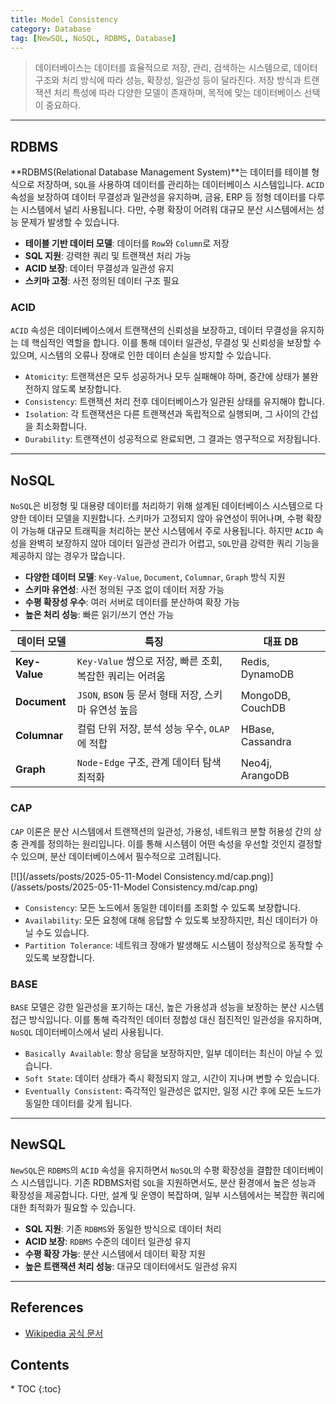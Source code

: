 ```yaml
---
title: Model Consistency
category: Database
tag: [NewSQL, NoSQL, RDBMS, Database]
---
```


> 데이터베이스는 데이터를 효율적으로 저장, 관리, 검색하는 시스템으로, 데이터 구조와 처리 방식에 따라 성능, 확장성, 일관성 등이 달라진다. 저장 방식과 트랜잭션 처리 특성에 따라 다양한 모델이 존재하며, 목적에 맞는 데이터베이스 선택이 중요하다.

---

## RDBMS
**RDBMS(Relational Database Management System)**는 데이터를 테이블 형식으로 저장하며, `SQL`을 사용하여 데이터를 관리하는 데이터베이스 시스템입니다. `ACID` 속성을 보장하여 데이터 무결성과 일관성을 유지하며, 금융, ERP 등 정형 데이터를 다루는 시스템에서 널리 사용됩니다. 다만, 수평 확장이 어려워 대규모 분산 시스템에서는 성능 문제가 발생할 수 있습니다.

- **테이블 기반 데이터 모델**: 데이터를 `Row`와 `Column`로 저장
- **SQL 지원**: 강력한 쿼리 및 트랜잭션 처리 가능
- **ACID 보장**: 데이터 무결성과 일관성 유지
- **스키마 고정**: 사전 정의된 데이터 구조 필요

### ACID
`ACID` 속성은 데이터베이스에서 트랜잭션의 신뢰성을 보장하고, 데이터 무결성을 유지하는 데 핵심적인 역할을 합니다. 이를 통해 데이터 일관성, 무결성 및 신뢰성을 보장할 수 있으며, 시스템의 오류나 장애로 인한 데이터 손실을 방지할 수 있습니다.

- `Atomicity`: 트랜잭션은 모두 성공하거나 모두 실패해야 하며, 중간에 상태가 불완전하지 않도록 보장합니다.
- `Consistency`: 트랜잭션 처리 전후 데이터베이스가 일관된 상태를 유지해야 합니다.
- `Isolation`: 각 트랜잭션은 다른 트랜잭션과 독립적으로 실행되며, 그 사이의 간섭을 최소화합니다.
- `Durability`: 트랜잭션이 성공적으로 완료되면, 그 결과는 영구적으로 저장됩니다.

---

## NoSQL
`NoSQL`은 비정형 및 대용량 데이터를 처리하기 위해 설계된 데이터베이스 시스템으로 다양한 데이터 모델을 지원합니다. 스키마가 고정되지 않아 유연성이 뛰어나며, 수평 확장이 가능해 대규모 트래픽을 처리하는 분산 시스템에서 주로 사용됩니다. 하지만 `ACID` 속성을 완벽히 보장하지 않아 데이터 일관성 관리가 어렵고, `SQL`만큼 강력한 쿼리 기능을 제공하지 않는 경우가 많습니다.

- **다양한 데이터 모델**: `Key-Value`, `Document`, `Columnar`, `Graph` 방식 지원
- **스키마 유연성**: 사전 정의된 구조 없이 데이터 저장 가능
- **수평 확장성 우수**: 여러 서버로 데이터를 분산하여 확장 가능
- **높은 처리 성능**: 빠른 읽기/쓰기 연산 가능

| 데이터 모델 | 특징 | 대표 DB |
|-|-|-|
| **Key-Value**  | `Key-Value` 쌍으로 저장, 빠른 조회, 복잡한 쿼리는 어려움 | Redis, DynamoDB |
| **Document**  | `JSON`, `BSON` 등 문서 형태 저장, 스키마 유연성 높음 | MongoDB, CouchDB |
| **Columnar**  | 컬럼 단위 저장, 분석 성능 우수, `OLAP`에 적합 | HBase, Cassandra |
| **Graph**     | `Node`-`Edge` 구조, 관계 데이터 탐색 최적화 | Neo4j, ArangoDB |

### CAP
`CAP` 이론은 분산 시스템에서 트랜잭션의 일관성, 가용성, 네트워크 분할 허용성 간의 상충 관계를 정의하는 원리입니다. 이를 통해 시스템이 어떤 속성을 우선할 것인지 결정할 수 있으며, 분산 데이터베이스에서 필수적으로 고려됩니다.

[![](/assets/posts/2025-05-11-Model Consistency.md/cap.png)](/assets/posts/2025-05-11-Model Consistency.md/cap.png)

- `Consistency`: 모든 노드에서 동일한 데이터를 조회할 수 있도록 보장합니다.
- `Availability`: 모든 요청에 대해 응답할 수 있도록 보장하지만, 최신 데이터가 아닐 수도 있습니다.
- `Partition Tolerance`: 네트워크 장애가 발생해도 시스템이 정상적으로 동작할 수 있도록 보장합니다.

### BASE
`BASE` 모델은 강한 일관성을 포기하는 대신, 높은 가용성과 성능을 보장하는 분산 시스템 접근 방식입니다. 이를 통해 즉각적인 데이터 정합성 대신 점진적인 일관성을 유지하며, `NoSQL` 데이터베이스에서 널리 사용됩니다.

- `Basically Available`: 항상 응답을 보장하지만, 일부 데이터는 최신이 아닐 수 있습니다.
- `Soft State`: 데이터 상태가 즉시 확정되지 않고, 시간이 지나며 변할 수 있습니다.
- `Eventually Consistent`: 즉각적인 일관성은 없지만, 일정 시간 후에 모든 노드가 동일한 데이터를 갖게 됩니다.

---

## NewSQL
`NewSQL`은 `RDBMS`의 `ACID` 속성을 유지하면서 `NoSQL`의 수평 확장성을 결합한 데이터베이스 시스템입니다. 기존 RDBMS처럼 `SQL`을 지원하면서도, 분산 환경에서 높은 성능과 확장성을 제공합니다. 다만, 설계 및 운영이 복잡하며, 일부 시스템에서는 복잡한 쿼리에 대한 최적화가 필요할 수 있습니다.

- **SQL 지원**: 기존 `RDBMS`와 동일한 방식으로 데이터 처리
- **ACID 보장**: `RDBMS` 수준의 데이터 일관성 유지
- **수평 확장 가능**: 분산 시스템에서 데이터 확장 지원
- **높은 트랜잭션 처리 성능**: 대규모 데이터에서도 일관성 유지

---

## References
- [Wikipedia 공식 문서](https://wikipedia.org/wiki/)

<nav class="post-toc" markdown="1">
  <h2>Contents</h2>
* TOC
{:toc}
</nav>
